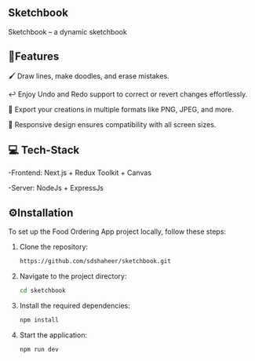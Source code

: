 ## Sketchbook

Sketchbook – a dynamic sketchbook


## 📓Features 

🖌️ Draw lines, make doodles, and erase mistakes.

↩️ Enjoy Undo and Redo support to correct or revert changes effortlessly.

🎨 Export your creations in multiple formats like PNG, JPEG, and more.


📱 Responsive design ensures compatibility with all screen sizes.

## 💻 Tech-Stack 
-Frontend: Next.js + Redux Toolkit + Canvas

-Server: NodeJs + ExpressJs


## ⚙️Installation 
To set up the Food Ordering App project locally, follow these steps:

1. Clone the repository:
    ```bash
    https://github.com/sdshaheer/sketchbook.git
    ```

2. Navigate to the project directory:
    ```bash
    cd sketchbook
    ```

3. Install the required dependencies:
    ```bash
    npm install
    ```

4. Start the application:
    ```bash
    npm run dev
    ```
